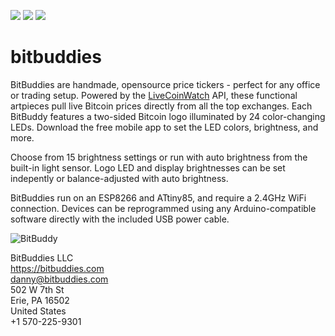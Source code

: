 [<img src="https://github.com/bitbuddies-com/bitbuddies/assets/7944071/4f27195b-3183-4ced-82ba-348f87f7a21a">](https://bitbuddies.com)
[<img src="https://bitbuddies.com/cdn/shop/files/app-store_270x81.png?v=6504136231094755139)">](https://apps.apple.com/us/app/bitbuddies-app/id6468363828)
[<img src="https://bitbuddies.com/cdn/shop/files/google-play_270x81.png?v=18399215883949944435">](https://play.google.com/store/apps/details?id=com.bitbuddies.android)

# bitbuddies

BitBuddies are handmade, opensource price tickers - perfect for any office or trading setup.  Powered by the [LiveCoinWatch](https://www.livecoinwatch.com/) API, these functional artpieces pull live Bitcoin prices directly from all the top exchanges.  Each BitBuddy features a two-sided Bitcoin logo illuminated by 24 color-changing LEDs.  Download the free mobile app to set the LED colors, brightness, and more.

Choose from 15 brightness settings or run with auto brightness from the built-in light sensor.  Logo LED and display brightnesses can be set indepently or balance-adjusted with auto brightness.

BitBuddies run on an ESP8266 and ATtiny85, and require a 2.4GHz WiFi connection.  Devices can be reprogrammed using any Arduino-compatible software directly with the included USB power cable.


![BitBuddy](https://bitbuddies.com/cdn/shop/files/with_phone.jpg?v=1710961573&width=460)

BitBuddies LLC  
https://bitbuddies.com  
danny@bitbuddies.com  
502 W 7th St  
Erie, PA 16502  
United States  
+1 570-225-9301
